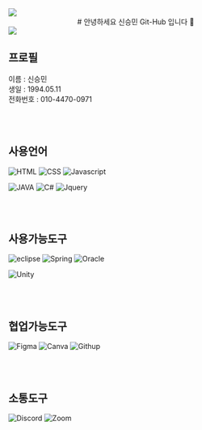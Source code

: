<!--
**ssm0971/ssm0971** is a ✨ _special_ ✨ repository because its `README.md` (this file) appears on your GitHub profile.

Here are some ideas to get you started:

- 🔭 I’m currently working on ...
- 🌱 I’m currently learning ...
- 👯 I’m looking to collaborate on ...
- 🤔 I’m looking for help with ...
- 💬 Ask me about ...
- 📫 How to reach me: ...
- 😄 Pronouns: ...
- ⚡ Fun fact: ...
-->


<img src="https://capsule-render.vercel.app/api?type=waving&color=BDBDC8&height=150&section=header" />
<div align=center> # 안녕하세요 신승민 Git-Hub 입니다 👋 </div>
<img src="https://capsule-render.vercel.app/api?type=waving&color=BDBDC8&height=150&section=footer" />

<br>

## 프로필

이름 : 신승민 <br>
생일 : 1994.05.11 <br>
전화번호 : 010-4470-0971 <br>

<br>
<br>

## 사용언어

![HTML](https://img.shields.io/badge/HTML5-E34F26?style=for-the-badge&logo=html5&logoColor=white)
![CSS](https://img.shields.io/badge/CSS-3776AB?&style=for-the-badge&logo=css3&logoColor=white)
![Javascript](https://img.shields.io/badge/JavaScript-F7DF1E?style=for-the-badge&logo=JavaScript&logoColor=white)

![JAVA](https://img.shields.io/badge/Java-ED8B00?style=for-the-badge&logo=openjdk&logoColor=white)
![C#](https://img.shields.io/badge/C%23-239120?style=for-the-badge&logo=c-sharp&logoColor=white)
![Jquery](https://img.shields.io/badge/jQuery-0769AD?style=for-the-badge&logo=jquery&logoColor=white)

<br>
<br>

## 사용가능도구

![eclipse](https://img.shields.io/badge/Eclipse-2C2255?style=for-the-badge&logo=eclipse&logoColor=white)
![Spring](https://img.shields.io/badge/Spring-6DB33F?style=for-the-badge&logo=spring&logoColor=white)
![Oracle](https://img.shields.io/badge/Oracle-F80000?style=for-the-badge&logo=oracle&logoColor=black)

![Unity](https://img.shields.io/badge/Unity-100000?style=for-the-badge&logo=unity&logoColor=white)

<br>
<br>

## 협업가능도구

![Figma](https://img.shields.io/badge/Figma-F24E1E?style=for-the-badge&logo=figma&logoColor=white)
![Canva](https://img.shields.io/badge/Canva-%2300C4CC.svg?&style=for-the-badge&logo=Canva&logoColor=white)
![Githup](https://img.shields.io/badge/GitHub-100000?style=for-the-badge&logo=github&logoColor=white)

<br>
<br>

## 소통도구

![Discord](https://img.shields.io/badge/Discord-5865F2?style=for-the-badge&logo=discord&logoColor=white)
![Zoom](https://img.shields.io/badge/Zoom-2D8CFF?style=for-the-badge&logo=zoom&logoColor=white)
